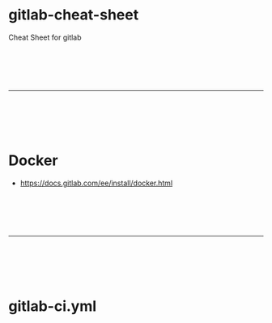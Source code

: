 # gitlab-cheat-sheet
Cheat Sheet for gitlab











<br><br>
<br><br>
_________________________________________________________

<br><br>
<br><br>

# Docker
- https://docs.gitlab.com/ee/install/docker.html

































<br><br>
<br><br>
_________________________________________________________

<br><br>
<br><br>

# gitlab-ci.yml
